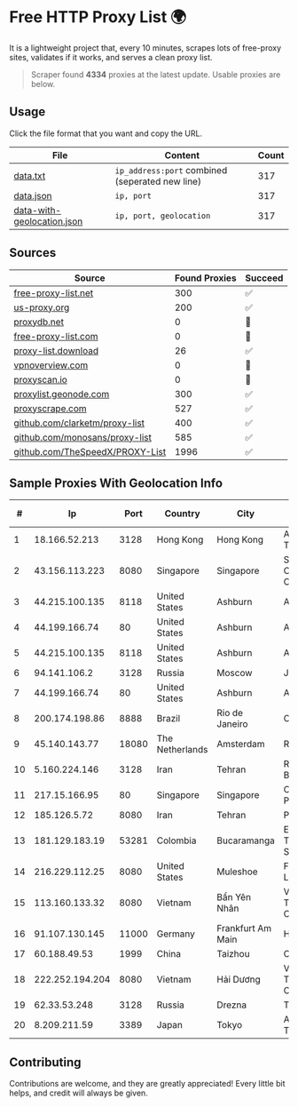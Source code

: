 
# Free HTTP Proxy List 🌍

It is a lightweight project that, every 10 minutes, scrapes lots of free-proxy sites, validates if it works, and serves a clean proxy list.


> Scraper found **4334** proxies at the latest update. Usable proxies are below.

## Usage

Click the file format that you want and copy the URL.


|File|Content|Count|
|----|-------|-----|
|[data.txt](https://raw.githubusercontent.com/themiralay/Proxy-List-World/master/data.txt)|`ip_address:port` combined (seperated new line)|317|
|[data.json](https://raw.githubusercontent.com/themiralay/Proxy-List-World/master/data.json)|`ip, port`|317|
|[data-with-geolocation.json](https://raw.githubusercontent.com/themiralay/Proxy-List-World/master/data-with-geolocation.json)|`ip, port, geolocation`|317|

## Sources

|Source|Found Proxies|Succeed|
|------|-------------|-------|
|[free-proxy-list.net](https://free-proxy-list.net)|300|✅|
|[us-proxy.org](https://www.us-proxy.org)|200|✅|
|[proxydb.net](http://proxydb.net)|0|🚫|
|[free-proxy-list.com](https://free-proxy-list.com/?page=&port=&type%5B%5D=http&type%5B%5D=https&up_time=0&search=Search)|0|🚫|
|[proxy-list.download](https://www.proxy-list.download/HTTP)|26|✅|
|[vpnoverview.com](https://vpnoverview.com/privacy/anonymous-browsing/free-proxy-servers)|0|🚫|
|[proxyscan.io](https://www.proxyscan.io)|0|🚫|
|[proxylist.geonode.com](https://proxylist.geonode.com/api/proxy-list?limit=300&page=1&sort_by=lastChecked&sort_type=desc&protocols=http,https)|300|✅|
|[proxyscrape.com](https://api.proxyscrape.com/v2/?request=displayproxies&protocol=http&timeout=10000&country=all&ssl=all&anonymity=all)|527|✅|
|[github.com/clarketm/proxy-list](https://raw.githubusercontent.com/clarketm/proxy-list/master/proxy-list-raw.txt)|400|✅|
|[github.com/monosans/proxy-list](https://raw.githubusercontent.com/monosans/proxy-list/main/proxies/http.txt)|585|✅|
|[github.com/TheSpeedX/PROXY-List](https://raw.githubusercontent.com/TheSpeedX/PROXY-List/master/http.txt)|1996|✅|


## Sample Proxies With Geolocation Info

|#|Ip|Port|Country|City|Internet Service Provider|
|-|--|----|-------|----|-------------------------|
|1|18.166.52.213|3128|Hong Kong|Hong Kong|Amazon Technologies Inc.|
|2|43.156.113.223|8080|Singapore|Singapore|Shenzhen Tencent Computer Systems Company Limited|
|3|44.215.100.135|8118|United States|Ashburn|Amazon.com|
|4|44.199.166.74|80|United States|Ashburn|Amazon.com|
|5|44.215.100.135|8118|United States|Ashburn|Amazon.com|
|6|94.141.106.2|3128|Russia|Moscow|JSC Mastertel|
|7|44.199.166.74|80|United States|Ashburn|Amazon.com|
|8|200.174.198.86|8888|Brazil|Rio de Janeiro|Claro S.A|
|9|45.140.143.77|18080|The Netherlands|Amsterdam|RoyaleHosting BV|
|10|5.160.224.146|3128|Iran|Tehran|Respina Networks & Beyond PJSC|
|11|217.15.166.95|80|Singapore|Singapore|Contabo Asia Private Limited|
|12|185.126.5.72|8080|Iran|Tehran|PISHGAMAN|
|13|181.129.183.19|53281|Colombia|Bucaramanga|EPM Telecomunicaciones S.A. E.S.P.|
|14|216.229.112.25|8080|United States|Muleshoe|Five Area Systems, LLC|
|15|113.160.133.32|8080|Vietnam|Bẩn Yên Nhân|VietNam Post and Telecom Corporation|
|16|91.107.130.145|11000|Germany|Frankfurt Am Main|Hetzner Online AG|
|17|60.188.49.53|1999|China|Taizhou|Chinanet|
|18|222.252.194.204|8080|Vietnam|Hải Dương|VietNam Post and Telecom Corporation|
|19|62.33.53.248|3128|Russia|Drezna|TRANS-TELECOM|
|20|8.209.211.59|3389|Japan|Tokyo|Alibaba (US) Technology Co., Ltd.|



## Contributing

Contributions are welcome, and they are greatly appreciated! Every
little bit helps, and credit will always be given.

